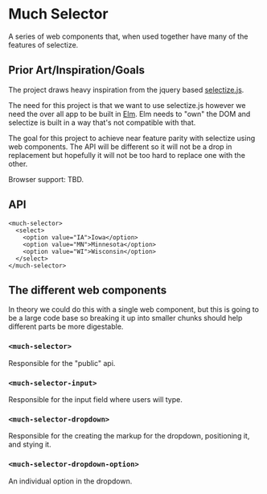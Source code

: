 # Much Selector

A series of web components that, when used together have many of the features of selectize.


## Prior Art/Inspiration/Goals

The project draws heavy inspiration from the jquery based [selectize.js](https://selectize.github.io/selectize.js/).

The need for this project is that we want to use selectize.js however we need the over all app to be built in [Elm](https://elm-lang.org/). Elm needs to "own" the DOM and selectize is built in a way that's not compatible with that. 

The goal for this project to achieve near feature parity with selectize using web components. The API will be different so it will not be a drop in replacement but hopefully it will not be too hard to replace one with the other.

Browser support: TBD.

## API

```
<much-selector>
  <select>
    <option value="IA">Iowa</option>
    <option value="MN">Minnesota</option>
    <option value="WI">Wisconsin</option>
  </select>
</much-selector>
```

## The different web components

In theory we could do this with a single web component, but this is going to be a large code base so breaking it up into smaller chunks should help different parts be more digestable.

### `<much-selector>`

Responsible for the "public" api.

### `<much-selector-input>`

Responsible for the input field where users will type.

### `<much-selector-dropdown>`

Responsible for the creating the markup for the dropdown, positioning it, and stying it.

### `<much-selector-dropdown-option>`

An individual option in the dropdown.

